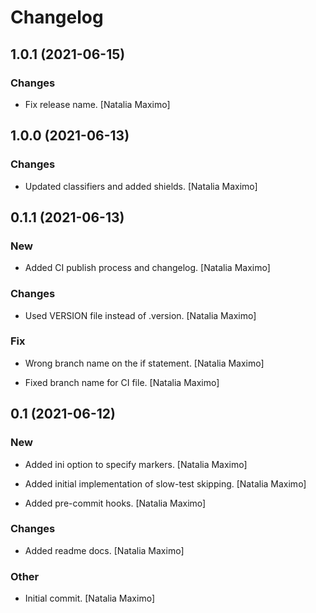 # Changelog


## 1.0.1 (2021-06-15)

### Changes

* Fix release name. [Natalia Maximo]


## 1.0.0 (2021-06-13)

### Changes

* Updated classifiers and added shields. [Natalia Maximo]


## 0.1.1 (2021-06-13)

### New

* Added CI publish process and changelog. [Natalia Maximo]

### Changes

* Used VERSION file instead of .version. [Natalia Maximo]

### Fix

* Wrong branch name on the if statement. [Natalia Maximo]

* Fixed branch name for CI file. [Natalia Maximo]


## 0.1 (2021-06-12)

### New

* Added ini option to specify markers. [Natalia Maximo]

* Added initial implementation of slow-test skipping. [Natalia Maximo]

* Added pre-commit hooks. [Natalia Maximo]

### Changes

* Added readme docs. [Natalia Maximo]

### Other

* Initial commit. [Natalia Maximo]


